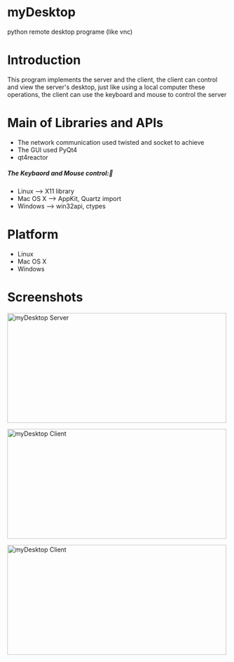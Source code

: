myDesktop
=========

python remote desktop programe (like vnc)

Introduction
============
This program implements the server and the client, the client can control and view the server's desktop, just like using a local computer these operations, the client can use the keyboard and mouse to control the server

Main of Libraries and APIs
==================
* The network communication used twisted and socket to achieve
* The GUI used PyQt4
* qt4reactor


##### The Keybaord and Mouse control:
* Linux    --> X11 library 
* Mac OS X --> AppKit, Quartz import
* Windows  --> win32api, ctypes


Platform
========
* Linux
* Mac OS X
* Windows

Screenshots
===========
<img  src="https://github.com/jacklam718/myDesktop/edit/master/screenshots/myDesktopServer.png" alt="myDesktop Server"  width="500px" height="250px" />

<img src="https://github.com/jacklam718/myDesktop/edit/master/screenshots/myDesktopViewer.png" alt="myDesktop Client"
width="500px" height="250px"/>

<img src="https://github.com/jacklam718/myDesktop/edit/master/screenshots/myDesktopViewer2.png" alt="myDesktop Client"
width="500px" height="250px"/>

